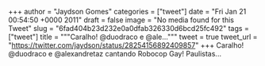 
+++
author = "Jaydson Gomes"
categories = ["tweet"]
date = "Fri Jan 21 00:54:50 +0000 2011"
draft = false
image = "No media found for this Tweet"
slug = "6fad404b23d232e0a0dfab326330d6bcd25fc492"
tags = ["tweet"]
title = """Caralho! @duodraco e @ale..."""
tweet = true
tweet_url = "https://twitter.com/jaydson/status/28254156892409857"
+++
Caralho! @duodraco e @alexandretaz cantando Robocop Gay! Paulistas...
